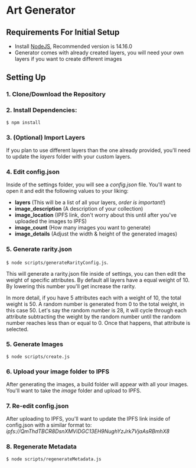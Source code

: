 # Art Generator

## Requirements For Initial Setup
- Install [NodeJS](https://nodejs.org/en/), Recommended version is 14.16.0
- Generator comes with already created layers, you will need your own layers if you want to create different images

## Setting Up
### 1. Clone/Download the Repository

### 2. Install Dependencies:
`$ npm install`

### 3. (Optional) Import Layers
If you plan to use different layers than the one already provided, you'll need to update the *layers* folder with your custom layers.

### 4. Edit config.json
Inside of the settings folder, you will see a *config.json* file. You'll want to open it and edit the following values to your liking:
- **layers** (This will be a list of all your layers, *order is important!*)
- **image_description** (A description of your collection)
- **image_location** (IPFS link, don't worry about this until after you've uploaded the images to IPFS)
- **image_count** (How many images you want to generate)
- **image_details** (Adjust the width & height of the generated images)

### 5. Generate rarity.json
`$ node scripts/generateRarityConfig.js`.

This will generate a rarity.json file inside of settings, you can then edit the weight of specific attributes. By default all layers have a equal weight of 10. By lowering this number you'll get increase the rarity.

In more detail, if you have 5 attributes each with a weight of 10, the total weight is 50. A random number is generated from 0 to the total weight, in this case 50. Let's say the random number is 28, it will cycle through each attribute subtracting the weight by the random number until the random number reaches less than or equal to 0. Once that happens, that attribute is selected. 

### 5. Generate Images
`$ node scripts/create.js`

### 6. Upload your image folder to IPFS
After generating the images, a build folder will appear with all your images. You'll want to take the *image* folder and upload to IPFS.

### 7. Re-edit config.json
After uploading to IPFS, you'll want to update the IPFS link inside of config.json with a similar format to:
*ipfs://QmThdTBCR8DsnXMViDGC13EH9NughYzJrk7VjaAsRBmhX8*

### 8. Regenerate Metadata
`$ node scripts/regenerateMetadata.js`